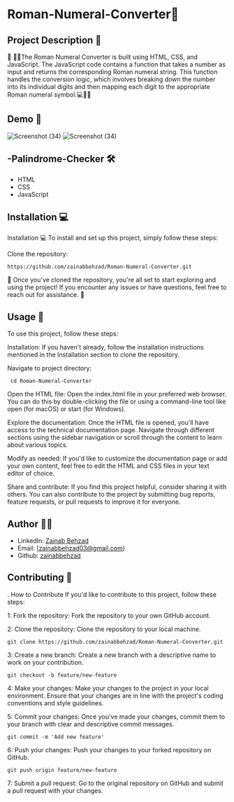 # Roman-Numeral-Converter🚀

## Project Description 📝

🌟 👩‍💻The Roman Numeral Converter is built using HTML, CSS, and JavaScript. The JavaScript code contains a function that takes a number as input and returns the corresponding Roman numeral string. This function handles the conversion logic, which involves breaking down the number into its individual digits and then mapping each digit to the appropriate Roman numeral symbol.💻📝🚀

## Demo 📸
![Screenshot (34)](https://github.com/zainabbehzad/Roman-Numeral-Converter/assets/168668702/27dffa11-a8be-4052-858d-4c25b94fe592)
![Screenshot (34)](https://github.com/zainabbehzad/Roman-Numeral-Converter/assets/168668702/27dffa11-a8be-4052-858d-4c25b94fe592)



## -Palindrome-Checker 🛠️
- HTML
- CSS
- JavaScript

## Installation 💻

Installation 💻
To install and set up this project, simply follow these steps:

Clone the repository:

    https://github.com/zainabbehzad/Roman-Numeral-Converter.git

🎉 Once you've cloned the repository, you're all set to start exploring and using the project! If you encounter any issues or have questions, feel free to reach out for assistance. 🚀

## Usage 🎯
To use this project, follow these steps:

Installation: If you haven't already, follow the installation instructions mentioned in the Installation section to clone the repository.

Navigate to project directory:

     cd Roman-Numeral-Converter

Open the HTML file: Open the index.html file in your preferred web browser. You can do this by double-clicking the file or using a command-line tool like open (for macOS) or start (for Windows).

Explore the documentation: Once the HTML file is opened, you'll have access to the technical documentation page. Navigate through different sections using the sidebar navigation or scroll through the content to learn about various topics.

Modify as needed: If you'd like to customize the documentation page or add your own content, feel free to edit the HTML and CSS files in your text editor of choice.

Share and contribute: If you find this project helpful, consider sharing it with others. You can also contribute to the project by submitting bug reports, feature requests, or pull requests to improve it for everyone.


## Author 👩‍💻

- LinkedIn: [Zainab Behzad](https://www.linkedin.com/in/zainab-behzad-3126692b5)
- Email: [zainabbehzad03@gmail.com)
- Github: [zainabbehzad](https://github.com/)

## Contributing 🤝

. How to Contribute
If you'd like to contribute to this project, follow these steps:

1: Fork the repository: Fork the repository to your own GitHub account.

2: Clone the repository: Clone the repository to your local machine.

    git clone https://github.com/zainabbehzad/Roman-Numeral-Converter.git

3: Create a new branch: Create a new branch with a descriptive name to work on your contribution.

    git checkout -b feature/new-feature

4: Make your changes: Make your changes to the project in your local environment. Ensure that your changes are in line with the project's coding conventions and style guidelines.

5: Commit your changes: Once you've made your changes, commit them to your branch with clear and descriptive commit messages.

    git commit -m 'Add new feature'

6: Push your changes: Push your changes to your forked repository on GitHub.

    git push origin feature/new-feature
    
7: Submit a pull request: Go to the original repository on GitHub and submit a pull request with your changes.
